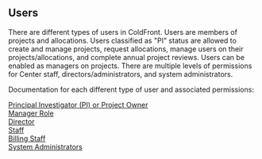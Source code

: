 ## Users

There are different types of users in ColdFront.  Users are members of projects and allocations.  Users classified as "PI" status are allowed to create and manage projects, request allocations, manage users on their projects/allocations, and complete annual project reviews.  Users can be enabled as managers on projects.  There are multiple levels of permissions for Center staff, directors/administrators, and system administrators.

Documentation for each different type of user and associated permissions:

[Principal Investigator (PI) or Project Owner](pi.md)  
[Manager Role](manager.md)  
[Director](director.md)  
[Staff](staff.md)  
[Billing Staff](billing.md)  
[System Administrators](sysadmin.md)  

